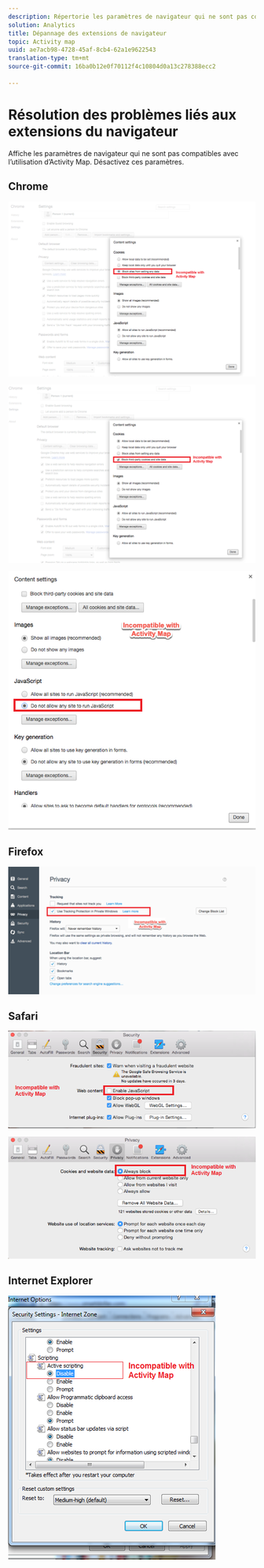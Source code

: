 ```yaml
---
description: Répertorie les paramètres de navigateur qui ne sont pas compatibles avec l’utilisation d’Activity Map. Désactivez ces paramètres.
solution: Analytics
title: Dépannage des extensions de navigateur
topic: Activity map
uuid: ae7acb98-4728-45af-8cb4-62a1e9622543
translation-type: tm+mt
source-git-commit: 16ba0b12e0f70112f4c10804d0a13c278388ecc2

---
```



# Résolution des problèmes liés aux extensions du navigateur

Affiche les paramètres de navigateur qui ne sont pas compatibles avec l’utilisation d’Activity Map. Désactivez ces paramètres.

## Chrome

![](assets/Chrome1.png)

![](assets/Chrome2.png)

![](assets/Chrome3.png)

## Firefox

![](assets/Firefox.png)

## Safari

![](assets/Safari1.png)

![](assets/Safari2.png)

## Internet Explorer

![](assets/IE1.png)
